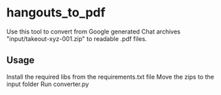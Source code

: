 # hangouts_to_pdf
Use this tool to convert from Google generated Chat archives "input/takeout-xyz-001.zip" to readable .pdf files.

## Usage
Install the required libs from the requirements.txt file
Move the zips to the input folder
Run converter.py
